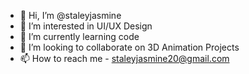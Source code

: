 - 👋 Hi, I’m @staleyjasmine
- 👀 I’m interested in UI/UX Design
- 🌱 I’m currently learning code
- 💞️ I’m looking to collaborate on 3D Animation Projects
- 📫 How to reach me - staleyjasmine20@gmail.com

<!---
staleyjasmine/staleyjasmine is a ✨ special ✨ repository because its `README.md` (this file) appears on your GitHub profile.
You can click the Preview link to take a look at your changes.
--->
